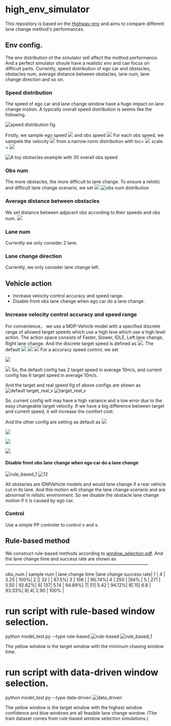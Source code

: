 # high_env_simulator
This repository is based on the [Highway-env](https://github.com/eleurent/highway-env) and aims to compare different lane change method's performances.

## Env config.
The env distribution of the simulator will affect the mothod performance. And a perfect simulator shoule have a realistic env and can focus on difficult parts. 
Currently, speed distribution of ego car and obstacles, obstacles num, average distance between obstacles, lane num, lane change direction and so on.

### Speed distribution
The speed of ego car and lane change window have a huge impact on lane change motion. A typically overall speed distribution is seems like the following.

![speed distribution fig](https://user-images.githubusercontent.com/80379828/112961465-fa375c80-9177-11eb-850e-36b0ed17822b.png "speed_distribution_fig")

Firstly, we sample ego speed 
![](http://latex.codecogs.com/svg.latex?V_{ego})
and obs speed 
![](http://latex.codecogs.com/svg.latex?V_{obs})
For each obs speed, we sampele the velocity 
![](http://latex.codecogs.com/svg.latex?V_{0bs_i})
from a narrow norm distribution with loc=
![](http://latex.codecogs.com/svg.latex?V_{obs_i})
scale = 
![](http://latex.codecogs.com/svg.latex?V_{obs_i}^{0.5})

![A toy obstacles example with 30 overall obs speed](https://user-images.githubusercontent.com/80379828/112961543-0de2c300-9178-11eb-98b6-3c76b9bbd61d.png "an obs speed distribution")

### Obs num
The more obstacles, the more difficult to lane change. To ensure a relistic and difficult lane change scenario, we set 
![](https://latex.codecogs.com/svg.image?N_{obs}=Int(N(8,&space;2))&space;)
![obs num distribution](https://user-images.githubusercontent.com/80379828/112961643-23f08380-9178-11eb-8bc6-4f5ea16a4d4a.png "obs num distribution")

### Average distance between obstacles
We set distance between adjacent obs according to their speeds and obs num.
![](https://latex.codecogs.com/svg.image?D_{obs}=max(D_{safe},&space;\frac{200}{obs_{num}}&plus;U(-4,&space;4)))


### Lane num
Currently we only consider 2 lane.
### Lane change direction
Currently, we only consider lane change left.

## Vehicle action

* Increase velocity control accuracy and speed range.
* Disable front obs lane change when ego car do a lane change.

### Increase velocity control accuracy and speed range
For convenience， we use a MDP-Vehicle model with a specified discrete range of allowed target speeds which use a high leve which use a high level action.
The action space consists of Faster, Slower, IDLE, Left lane change, Right lane change. And the discrete target speed is defined as 
![](https://latex.codecogs.com/svg.image?V_{target}=V_{min}&plus;V_{index}*\frac{(V_{max}-V_{min})}{V_{count}-1). The default 
![](https://latex.codecogs.com/svg.image?V_{max}=30)
![](https://latex.codecogs.com/svg.image?V_{min}=20)
![](https://latex.codecogs.com/svg.image?V_{count}=3)
For a accuracy speed control, we set  

![](https://latex.codecogs.com/svg.image?V_{min}=0) 

![](https://latex.codecogs.com/svg.image?V_{count}=19)
So, the default config has 2 target speed in average 10m/s, and current config has 6 target speed in average 10m/s.

And the target and real speed fig of above configs are shown as
![default target_real_v](https://user-images.githubusercontent.com/80379828/112982037-8fdde680-918e-11eb-9a02-ce84d1ef6378.png "default target_real_v")
![target_real_v](https://user-images.githubusercontent.com/80379828/112983079-cd8f3f00-918f-11eb-9525-5fe01a864693.png "target_real_v")

So, current config will may have a high variance and a low error due to the easy changeable target velocity. If we have a big difference between target and current speed, it will increase the comfort cost.


And the other config are setting as default as 
![](https://latex.codecogs.com/svg.image?a_{max}=5)

![](https://latex.codecogs.com/svg.image?a_{min}=-5)

![](https://latex.codecogs.com/svg.image?h_{min}=-pi/2)

![](https://latex.codecogs.com/svg.image?h_{max}=-pi/2)

#### Disable front obs lane change when ego car do a lane change
![rule_based_1](https://user-images.githubusercontent.com/80379828/112783501-09d47980-9082-11eb-9a26-f211209a4b09.gif)
![12](https://user-images.githubusercontent.com/80379828/113014496-3639e400-91af-11eb-851a-7697bdb8ce93.gif)

All obstacles are IDMVehicle models and would lane change if a rear vehicle cut in its lane. And this motion will change the lane change scenario and are abnormal in relistic environment. So we disable the obstacle lane change motion if it is caused by ego car.

### Control
Use a simple PP controler to control v and s.
## Rule-based method
We construct rule-based methods according to 
[window_selection.pdf](https://github.com/zhen-liu-github/high_env_simulator/files/6230431/window_selection.pdf). And the lane change time and success rate are shown as 
————————————————————————————————

obs_num | sample num | lane change time |lane change success rate|
 1      |   4        |   3.25               |  100%|
 2 || 32    |  | 87.5%|
  3 |  108 |  | 90.74%|
4  |  250 |    |94% |
5 |  271 |  5.50   |   92.62%|
6| 137| 5.14   | 94.89%|
7| 51|  5.42    | 94.12%|
8| 15| 6.8    | 93.33%|
9| 4|   2.90   | 100% |


# run script with rule-based window selection.
python model_test.py --type rule-based
![rule-based](https://user-images.githubusercontent.com/80379828/112783305-a0546b00-9081-11eb-8bf8-17dbbe4ce476.gif)
![rule_based_1](https://user-images.githubusercontent.com/80379828/112783501-09d47980-9082-11eb-9a26-f211209a4b09.gif)

The yellow window is the target window with the minimum chasing window time.



# run script with data-driven window selection.

python model_test.py --type data-driven
![data_driven](https://user-images.githubusercontent.com/80379828/112783107-199f8e00-9081-11eb-91e4-5f5a6898edb3.gif)

The yellow window is the target window with the highest window confidence and blue windows are all feasible lane change window.
(The train dataset comes from rule-based window selection simulations.)
